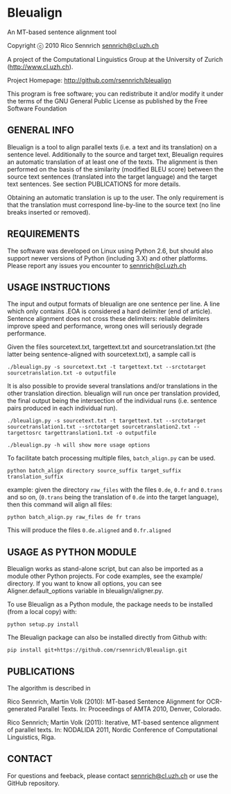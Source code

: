 Bleualign
=========
An MT-based sentence alignment tool

Copyright ⓒ 2010
Rico Sennrich <sennrich@cl.uzh.ch>

A project of the Computational Linguistics Group at the University of Zurich (http://www.cl.uzh.ch).

Project Homepage: http://github.com/rsennrich/bleualign

This program is free software; you can redistribute it and/or modify it under the terms of the GNU General Public License as published by the Free Software Foundation

GENERAL INFO
------------

Bleualign is a tool to align parallel texts (i.e. a text and its translation) on a sentence level.
Additionally to the source and target text, Bleualign requires an automatic translation of at least one of the texts.
The alignment is then performed on the basis of the similarity (modified BLEU score) between the source text sentences (translated into the target language) and the target text sentences.
See section PUBLICATIONS for more details.

Obtaining an automatic translation is up to the user. The only requirement is that the translation must correspond line-by-line to the source text (no line breaks inserted or removed).

REQUIREMENTS
------------

The software was developed on Linux using Python 2.6, but should also support newer versions of Python (including 3.X) and other platforms.
Please report any issues you encounter to sennrich@cl.uzh.ch


USAGE INSTRUCTIONS
------------------

The input and output formats of bleualign are one sentence per line.
A line which only contains .EOA is considered a hard delimiter (end of article).
Sentence alignment does not cross these delimiters: reliable delimiters improve speed and performance, wrong ones will seriously degrade performance.

Given the files sourcetext.txt, targettext.txt and sourcetranslation.txt (the latter being sentence-aligned with sourcetext.txt), a sample call is

    ./bleualign.py -s sourcetext.txt -t targettext.txt --srctotarget sourcetranslation.txt -o outputfile

It is also possible to provide several translations and/or translations in the other translation direction.
bleualign will run once per translation provided, the final output being the intersection of the individual runs (i.e. sentence pairs produced in each individual run).

    ./bleualign.py -s sourcetext.txt -t targettext.txt --srctotarget sourcetranslation1.txt --srctotarget sourcetranslation2.txt --targettosrc targettranslation1.txt -o outputfile

    ./bleualign.py -h will show more usage options

To facilitate batch processing multiple files, `batch_align.py` can be used.

    python batch_align directory source_suffix target_suffix translation_suffix

example: given the directory `raw_files` with the files `0.de`, `0.fr` and `0.trans` and so on, (`0.trans` being the translation of `0.de` into the target language), then this command will align all files: 

    python batch_align.py raw_files de fr trans

This will produce the files `0.de.aligned` and `0.fr.aligned`

USAGE AS PYTHON MODULE
----------------------

Bleualign works as stand-alone script, but can also be imported as a module other Python projects.
For code examples, see the example/ directory. If you want to know all options, you can see Aligner.default_options variable in bleualign/aligner.py.

To use Bleualign as a Python module, the package needs to be installed (from a local copy) with:

    python setup.py install

The Bleualign package can also be installed directly from Github with:

    pip install git+https://github.com/rsennrich/Bleualign.git

PUBLICATIONS
------------

The algorithm is described in

Rico Sennrich, Martin Volk (2010):
   MT-based Sentence Alignment for OCR-generated Parallel Texts. In: Proceedings of AMTA 2010, Denver, Colorado.

Rico Sennrich; Martin Volk (2011): 
    Iterative, MT-based sentence alignment of parallel texts. In: NODALIDA 2011, Nordic Conference of Computational Linguistics, Riga.


CONTACT
-------

For questions and feeback, please contact sennrich@cl.uzh.ch or use the GitHub repository.

